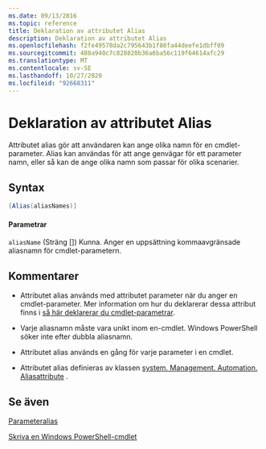 ```yaml
---
ms.date: 09/13/2016
ms.topic: reference
title: Deklaration av attributet Alias
description: Deklaration av attributet Alias
ms.openlocfilehash: f2fe49578da2c795643b1f80fa44deefe1dbff09
ms.sourcegitcommit: 488a940c7c828820b36a6ba56c119f64614afc29
ms.translationtype: MT
ms.contentlocale: sv-SE
ms.lasthandoff: 10/27/2020
ms.locfileid: "92668311"
---
```

# <a name="alias-attribute-declaration"></a>Deklaration av attributet Alias

Attributet alias gör att användaren kan ange olika namn för en cmdlet-parameter. Alias kan användas för att ange genvägar för ett parameter namn, eller så kan de ange olika namn som passar för olika scenarier.

## <a name="syntax"></a>Syntax

```csharp
[Alias(aliasNames)]
```

#### <a name="parameters"></a>Parametrar

`aliasName` (Sträng []) Kunna. Anger en uppsättning kommaavgränsade aliasnamn för cmdlet-parametern.

## <a name="remarks"></a>Kommentarer

- Attributet alias används med attributet parameter när du anger en cmdlet-parameter. Mer information om hur du deklarerar dessa attribut finns i [så här deklarerar du cmdlet-parametrar](./how-to-declare-cmdlet-parameters.md).

- Varje aliasnamn måste vara unikt inom en-cmdlet. Windows PowerShell söker inte efter dubbla aliasnamn.

- Attributet alias används en gång för varje parameter i en cmdlet.

- Attributet alias definieras av klassen [system. Management. Automation. Aliasattribute](/dotnet/api/System.Management.Automation.AliasAttribute) .

## <a name="see-also"></a>Se även

[Parameteralias](./parameter-aliases.md)

[Skriva en Windows PowerShell-cmdlet](./writing-a-windows-powershell-cmdlet.md)
